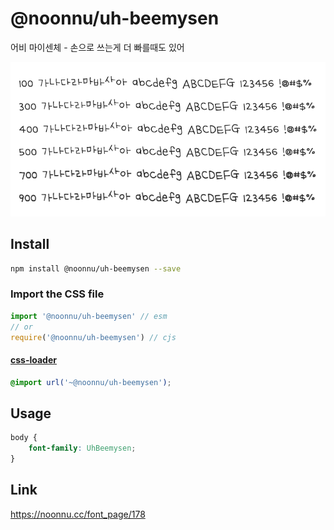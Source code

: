 # @noonnu/uh-beemysen

어비 마이센체 - 손으로 쓰는게 더 빠를때도 있어

![example](./example.png)

## Install

```bash
npm install @noonnu/uh-beemysen --save
```

### Import the CSS file

```js
import '@noonnu/uh-beemysen' // esm
// or
require('@noonnu/uh-beemysen') // cjs
```

#### [css-loader](https://github.com/webpack-contrib/css-loader)

```css
@import url('~@noonnu/uh-beemysen');
```

## Usage

```css
body {
    font-family: UhBeemysen;
}
```

## Link

https://noonnu.cc/font_page/178
